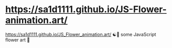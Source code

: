 # https://sa1d1111.github.io/JS-Flower-animation.art/
https://sa1d1111.github.io/JS_Flower_animation.art/
☯️🔼
some JavaScript flower art 🎴

